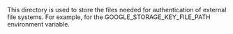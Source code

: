 This directory is used to store the files needed for authentication of external file systems.
For example, for the GOOGLE_STORAGE_KEY_FILE_PATH environment variable.